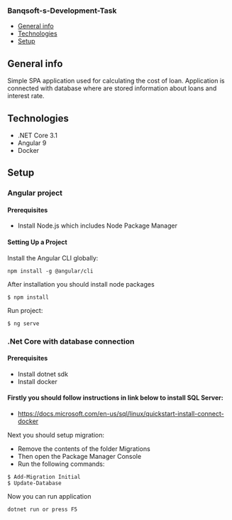 ### Banqsoft-s-Development-Task
* [General info](#general-info)
* [Technologies](#technologies)
* [Setup](#setup)


## General info
Simple SPA application used for calculating the cost of loan. Application is connected with database where are stored information about loans and interest rate.

## Technologies
* .NET Core 3.1
* Angular 9
* Docker
## Setup
### Angular project
#### Prerequisites
* Install Node.js which includes Node Package Manager
#### Setting Up a Project
Install the Angular CLI globally:
```
npm install -g @angular/cli
```
After installation you should install node packages
```
$ npm install
```
Run project:
```
$ ng serve
```

### .Net Core with database connection
#### Prerequisites
* Install dotnet sdk
* Install docker
#### Firstly you should follow instructions in link below to install SQL Server:
* https://docs.microsoft.com/en-us/sql/linux/quickstart-install-connect-docker

Next you should setup migration:
* Remove the contents of the folder Migrations
* Then open the Package Manager Console
* Run the following commands:
```
$ Add-Migration Initial
$ Update-Database
````

Now you can run application
```
dotnet run or press F5
```


